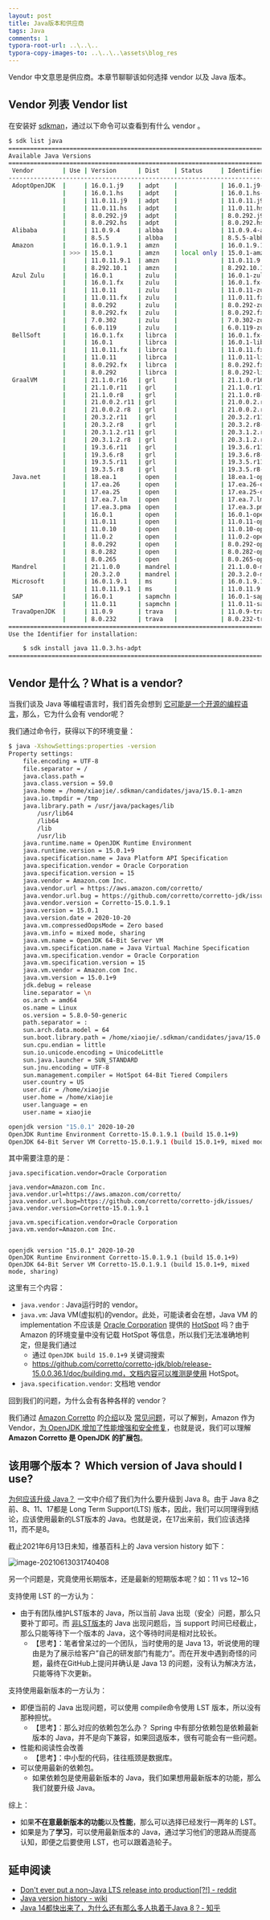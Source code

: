 ```yaml
---
layout: post
title: Java版本和供应商
tags: Java
comments: 1
typora-root-url: ..\..\..
typora-copy-images-to: ..\..\..\assets\blog_res
---
```


Vendor 中文意思是供应商。本章节聊聊该如何选择 vendor 以及 Java 版本。

## Vendor 列表 Vendor list

在安装好 [sdkman](https://sdkman.io/)，通过以下命令可以查看到有什么 vendor 。

```bash
$ sdk list java
================================================================================
Available Java Versions
================================================================================
 Vendor        | Use | Version      | Dist    | Status     | Identifier
--------------------------------------------------------------------------------
 AdoptOpenJDK  |     | 16.0.1.j9    | adpt    |            | 16.0.1.j9-adpt      
               |     | 16.0.1.hs    | adpt    |            | 16.0.1.hs-adpt      
               |     | 11.0.11.j9   | adpt    |            | 11.0.11.j9-adpt     
               |     | 11.0.11.hs   | adpt    |            | 11.0.11.hs-adpt     
               |     | 8.0.292.j9   | adpt    |            | 8.0.292.j9-adpt     
               |     | 8.0.292.hs   | adpt    |            | 8.0.292.hs-adpt     
 Alibaba       |     | 11.0.9.4     | albba   |            | 11.0.9.4-albba      
               |     | 8.5.5        | albba   |            | 8.5.5-albba         
 Amazon        |     | 16.0.1.9.1   | amzn    |            | 16.0.1.9.1-amzn     
               | >>> | 15.0.1       | amzn    | local only | 15.0.1-amzn         
               |     | 11.0.11.9.1  | amzn    |            | 11.0.11.9.1-amzn    
               |     | 8.292.10.1   | amzn    |            | 8.292.10.1-amzn     
 Azul Zulu     |     | 16.0.1       | zulu    |            | 16.0.1-zulu         
               |     | 16.0.1.fx    | zulu    |            | 16.0.1.fx-zulu      
               |     | 11.0.11      | zulu    |            | 11.0.11-zulu        
               |     | 11.0.11.fx   | zulu    |            | 11.0.11.fx-zulu     
               |     | 8.0.292      | zulu    |            | 8.0.292-zulu        
               |     | 8.0.292.fx   | zulu    |            | 8.0.292.fx-zulu     
               |     | 7.0.302      | zulu    |            | 7.0.302-zulu        
               |     | 6.0.119      | zulu    |            | 6.0.119-zulu        
 BellSoft      |     | 16.0.1.fx    | librca  |            | 16.0.1.fx-librca    
               |     | 16.0.1       | librca  |            | 16.0.1-librca       
               |     | 11.0.11.fx   | librca  |            | 11.0.11.fx-librca   
               |     | 11.0.11      | librca  |            | 11.0.11-librca      
               |     | 8.0.292.fx   | librca  |            | 8.0.292.fx-librca   
               |     | 8.0.292      | librca  |            | 8.0.292-librca      
 GraalVM       |     | 21.1.0.r16   | grl     |            | 21.1.0.r16-grl      
               |     | 21.1.0.r11   | grl     |            | 21.1.0.r11-grl      
               |     | 21.1.0.r8    | grl     |            | 21.1.0.r8-grl       
               |     | 21.0.0.2.r11 | grl     |            | 21.0.0.2.r11-grl    
               |     | 21.0.0.2.r8  | grl     |            | 21.0.0.2.r8-grl     
               |     | 20.3.2.r11   | grl     |            | 20.3.2.r11-grl      
               |     | 20.3.2.r8    | grl     |            | 20.3.2.r8-grl       
               |     | 20.3.1.2.r11 | grl     |            | 20.3.1.2.r11-grl    
               |     | 20.3.1.2.r8  | grl     |            | 20.3.1.2.r8-grl     
               |     | 19.3.6.r11   | grl     |            | 19.3.6.r11-grl      
               |     | 19.3.6.r8    | grl     |            | 19.3.6.r8-grl       
               |     | 19.3.5.r11   | grl     |            | 19.3.5.r11-grl      
               |     | 19.3.5.r8    | grl     |            | 19.3.5.r8-grl       
 Java.net      |     | 18.ea.1      | open    |            | 18.ea.1-open        
               |     | 17.ea.26     | open    |            | 17.ea.26-open       
               |     | 17.ea.25     | open    |            | 17.ea.25-open       
               |     | 17.ea.7.lm   | open    |            | 17.ea.7.lm-open     
               |     | 17.ea.3.pma  | open    |            | 17.ea.3.pma-open    
               |     | 16.0.1       | open    |            | 16.0.1-open         
               |     | 11.0.11      | open    |            | 11.0.11-open        
               |     | 11.0.10      | open    |            | 11.0.10-open        
               |     | 11.0.2       | open    |            | 11.0.2-open         
               |     | 8.0.292      | open    |            | 8.0.292-open        
               |     | 8.0.282      | open    |            | 8.0.282-open        
               |     | 8.0.265      | open    |            | 8.0.265-open        
 Mandrel       |     | 21.1.0.0     | mandrel |            | 21.1.0.0-mandrel    
               |     | 20.3.2.0     | mandrel |            | 20.3.2.0-mandrel    
 Microsoft     |     | 16.0.1.9.1   | ms      |            | 16.0.1.9.1-ms       
               |     | 11.0.11.9.1  | ms      |            | 11.0.11.9.1-ms      
 SAP           |     | 16.0.1       | sapmchn |            | 16.0.1-sapmchn      
               |     | 11.0.11      | sapmchn |            | 11.0.11-sapmchn     
 TravaOpenJDK  |     | 11.0.9       | trava   |            | 11.0.9-trava        
               |     | 8.0.232      | trava   |            | 8.0.232-trava       
================================================================================
Use the Identifier for installation:

    $ sdk install java 11.0.3.hs-adpt
================================================================================

```

## Vendor 是什么？What is a vendor?

当我们谈及 Java 等编程语言时，我们首先会想到 <u>它可能是一个开源的编程语言</u>，那么，它为什么会有 vendor呢？

我们通过命令行，获得以下的环境变量：

```bash
$ java -XshowSettings:properties -version
Property settings:
    file.encoding = UTF-8
    file.separator = /
    java.class.path = 
    java.class.version = 59.0
    java.home = /home/xiaojie/.sdkman/candidates/java/15.0.1-amzn
    java.io.tmpdir = /tmp
    java.library.path = /usr/java/packages/lib
        /usr/lib64
        /lib64
        /lib
        /usr/lib
    java.runtime.name = OpenJDK Runtime Environment
    java.runtime.version = 15.0.1+9
    java.specification.name = Java Platform API Specification
    java.specification.vendor = Oracle Corporation
    java.specification.version = 15
    java.vendor = Amazon.com Inc.
    java.vendor.url = https://aws.amazon.com/corretto/
    java.vendor.url.bug = https://github.com/corretto/corretto-jdk/issues/
    java.vendor.version = Corretto-15.0.1.9.1
    java.version = 15.0.1
    java.version.date = 2020-10-20
    java.vm.compressedOopsMode = Zero based
    java.vm.info = mixed mode, sharing
    java.vm.name = OpenJDK 64-Bit Server VM
    java.vm.specification.name = Java Virtual Machine Specification
    java.vm.specification.vendor = Oracle Corporation
    java.vm.specification.version = 15
    java.vm.vendor = Amazon.com Inc.
    java.vm.version = 15.0.1+9
    jdk.debug = release
    line.separator = \n 
    os.arch = amd64
    os.name = Linux
    os.version = 5.8.0-50-generic
    path.separator = :
    sun.arch.data.model = 64
    sun.boot.library.path = /home/xiaojie/.sdkman/candidates/java/15.0.1-amzn/lib
    sun.cpu.endian = little
    sun.io.unicode.encoding = UnicodeLittle
    sun.java.launcher = SUN_STANDARD
    sun.jnu.encoding = UTF-8
    sun.management.compiler = HotSpot 64-Bit Tiered Compilers
    user.country = US
    user.dir = /home/xiaojie
    user.home = /home/xiaojie
    user.language = en
    user.name = xiaojie

openjdk version "15.0.1" 2020-10-20
OpenJDK Runtime Environment Corretto-15.0.1.9.1 (build 15.0.1+9)
OpenJDK 64-Bit Server VM Corretto-15.0.1.9.1 (build 15.0.1+9, mixed mode, sharing)

```

其中需要注意的是：

```properties
java.specification.vendor=Oracle Corporation

java.vendor=Amazon.com Inc.
java.vendor.url=https://aws.amazon.com/corretto/
java.vendor.url.bug=https://github.com/corretto/corretto-jdk/issues/
java.vendor.version=Corretto-15.0.1.9.1

java.vm.specification.vendor=Oracle Corporation
java.vm.vendor=Amazon.com Inc.


openjdk version "15.0.1" 2020-10-20
OpenJDK Runtime Environment Corretto-15.0.1.9.1 (build 15.0.1+9)
OpenJDK 64-Bit Server VM Corretto-15.0.1.9.1 (build 15.0.1+9, mixed mode, sharing)
```

这里有三个内容：

- `java.vendor` : Java运行时的 vendor。
- `java.vm`: Java VM(虚拟机)的vendor。此处，可能读者会在想，Java VM 的 implementation 不应该是 [Oracle Corporation](https://en.wikipedia.org/wiki/Oracle_Corporation)  提供的 [HotSpot](https://en.wikipedia.org/wiki/HotSpot_(virtual_machine)) 吗？由于 Amazon 的环境变量中没有记载 HotSpot 等信息，所以我们无法准确地判定，但是我们通过
  - 通过 `OpenJDK build 15.0.1+9`  关键词搜索
  - https://github.com/corretto/corretto-jdk/blob/release-15.0.0.36.1/doc/building.md，文档内容可以推测是使用 HotSpot。
- `java.specification.vendor`: 文档地 vendor

回到我们的问题，为什么会有各种各样的 vendor？

我们通过 [Amazon Corretto](https://aws.amazon.com/cn/corretto/) 的<u>介绍</u>以及 [常见问题](https://aws.amazon.com/cn/corretto/faqs/)，可以了解到，Amazon 作为 Vendor，<u>为 OpenJDK 增加了性能增强和安全修复</u>，也就是说，我们可以理解 **Amazon Corretto 是 OpenJDK 的扩展包**。

## 该用哪个版本？ Which version of Java should I use?

[为何应该升级 Java？](https://www.java.com/zh-CN/download/help/why_upgrade.html)  一文中介绍了我们为什么要升级到 Java 8。由于 Java 8之前、8、11、17都是 Long Term Support(LTS) 版本，因此，我们可以同理得到结论，应该使用最新的LST版本的 Java。也就是说，在17出来前，我们应该选择11，而不是8。

截止2021年6月13日未知，维基百科上的 Java version history 如下：

![image-20210613031740408](/assets/blog_res/image-20210613031740408.png)

另一个问题是，究竟使用长期版本，还是最新的短期版本呢？如：11 vs 12~16

支持使用 LST 的一方认为：

- 由于有团队维护LST版本的 Java，所以当前 Java 出现（安全）问题，那么只要补丁即可。而 <u>非LST版本</u>的 Java 出现问题后，当 support 时间已经截止，那么只能等待下一个版本的 Java，这个等待时间是相对比较长。
  - 【思考】：笔者曾呆过的一个团队，当时使用的是 Java 13，听说使用的理由是为了展示给客户”自己的研发部门有能力“。而在开发中遇到奇怪的问题，最终在GitHub上提问并确认是 Java 13 的问题，没有认为解决方法，只能等待下次更新。

支持使用最新版本的一方认为：

- 即便当前的 Java 出现问题，可以使用 compile命令使用 LST 版本，所以没有那种担忧。
  - 【思考】：那么对应的依赖包怎么办？ Spring 中有部分依赖包是依赖最新版本的 Java，并不是向下兼容，如果回退版本，很有可能会有一些问题。
- 性能和阅读性会改善
  - 【思考】：中小型的代码，往往瓶颈是数据库。
- 可以使用最新的依赖包。
  - 如果依赖包是使用最新版本的 Java，我们如果想用最新版本的功能，那么我们就要升级 Java。

综上：

- 如果**不在意最新版本的功能**以及**性能**，那么可以选择已经发行一两年的 LST。
- 如果是为了**学习**，可以使用最新版本的 Java，通过学习他们的思路从而提高认知，即便之后要使用 LST，也可以跟着造轮子。

## 延申阅读

- [Don't ever put a non-Java LTS release into production[?!] - reddit](https://www.reddit.com/r/java/comments/eadlwg/dont_ever_put_a_nonjava_lts_release_into/)
- [Java version history - wiki](https://en.wikipedia.org/wiki/Java_version_history) 
- [Java 14都快出来了，为什么还有那么多人执着于Java 8？- 知乎](https://www.zhihu.com/question/360985479)

